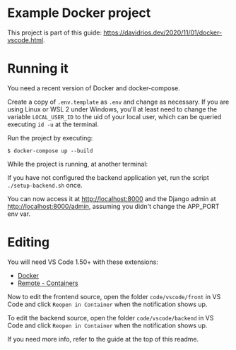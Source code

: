 # Example Docker project

This project is part of this guide: <https://davidrios.dev/2020/11/01/docker-vscode.html>.


# Running it

You need a recent version of Docker and docker-compose.

Create a copy of `.env.template` as `.env` and change as
necessary. If you are using Linux or WSL 2 under Windows,
you'll at least need to change the variable `LOCAL_USER_ID`
to the uid of your local user, which can be queried executing
`id -u` at the terminal.

Run the project by executing:

    $ docker-compose up --build

While the project is running, at another terminal:

If you have not configured the backend application yet, run
the script `./setup-backend.sh` once.

You can now access it at <http://localhost:8000> and the
Django admin at <http://localhost:8000/admin>, assuming you
didn't change the APP_PORT env var.


# Editing

You will need VS Code 1.50+ with these extensions:

- [Docker](https://marketplace.visualstudio.com/items?itemName=ms-azuretools.vscode-docker)
- [Remote - Containers](https://marketplace.visualstudio.com/items?itemName=ms-vscode-remote.remote-containers)

Now to edit the frontend source, open the folder `code/vscode/front`
in VS Code and click `Reopen in Container` when the notification
shows up.

To edit the backend source, open the folder `code/vscode/backend`
in VS Code and click `Reopen in Container` when the notification
shows up.

If you need more info, refer to the guide at the top of this
readme.